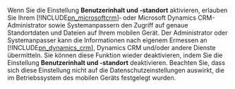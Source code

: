 Wenn Sie die Einstellung **Benutzerinhalt und ‑standort** aktivieren, erlauben Sie Ihrem [!INCLUDE[pn_microsoftcrm](pn-microsoftcrm.md)]‑ oder Microsoft Dynamics CRM-Administrator sowie Systemanpassern den Zugriff auf genaue Standortdaten und Dateien auf Ihrem mobilen Gerät. Der Administrator oder Systemanpasser kann die Informationen nach eigenem Ermessen an [!INCLUDE[pn_dynamics_crm](pn-dynamics-crm.md)], Dynamics CRM und/oder andere Dienste übermitteln. Sie können diese Funktion wieder deaktivieren, indem Sie die Einstellung **Benutzerinhalt und ‑standort** deaktivieren. Beachten Sie, dass sich diese Einstellung nicht auf die Datenschutzeinstellungen auswirkt, die im Betriebssystem des mobilen Geräts festgelegt wurden.